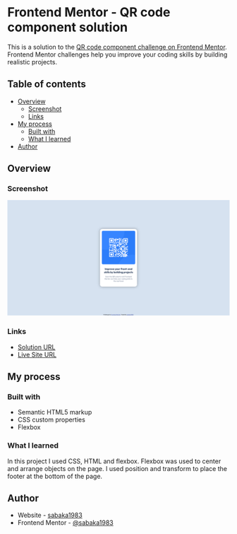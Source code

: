 # Frontend Mentor - QR code component solution

This is a solution to the [QR code component challenge on Frontend Mentor](https://www.frontendmentor.io/challenges/qr-code-component-iux_sIO_H). Frontend Mentor challenges help you improve your coding skills by building realistic projects. 

## Table of contents

- [Overview](#overview)
  - [Screenshot](#screenshot)
  - [Links](#links)
- [My process](#my-process)
  - [Built with](#built-with)
  - [What I learned](#what-i-learned)
- [Author](#author)



## Overview

### Screenshot

![](https://github.com/sabaka1983/Projects/blob/master/QR-code-component/images/QR-code-component-screenshot%20.png?raw=true)


### Links

- [Solution URL](https://github.com/sabaka1983/Projects/tree/master/QR-code-component)
- [Live Site URL](https://sabaka1983.github.io/Projects/QR-code-component)

## My process

### Built with

- Semantic HTML5 markup
- CSS custom properties
- Flexbox



### What I learned

In this project I used CSS, HTML and flexbox.
Flexbox was used to center and arrange objects on the page.
I used position and transform to place the footer at the bottom of the page.



## Author

- Website - [sabaka1983](https://github.com/sabaka1983)
- Frontend Mentor - [@sabaka1983](https://www.frontendmentor.io/profile/sabaka1983)
